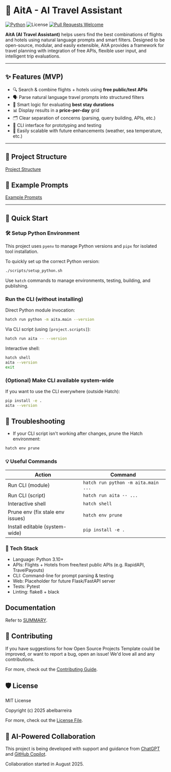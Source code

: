 # 🧳 AitA - AI Travel Assistant

[![Python](https://img.shields.io/badge/python-3.10-yellow)](https://www.python.org/downloads/release/python-31012/)
![License](https://img.shields.io/github/license/abelbarreira/CppProjectTemplate)
[![Pull Requests Welcome](https://img.shields.io/badge/pull%20requests-welcome-brightgreen.svg)](https://github.com/abelbarreira/aita/blob/main/.github/CONTRIBUTING.md)

**AitA (AI Travel Assistant)** helps users find the best combinations of flights and hotels using natural language prompts and smart filters. Designed to be open-source, modular, and easily extensible, AitA provides a framework for travel planning with integration of free APIs, flexible user input, and intelligent trip evaluations.

---

## ✨ Features (MVP)

- 🔍 Search & combine flights + hotels using **free public/test APIs**
- 🗣️ Parse natural language travel prompts into structured filters
- 🧠 Smart logic for evaluating **best stay durations**
- 📊 Display results in a **price-per-day** grid
- 🗂️ Clear separation of concerns (parsing, query building, APIs, etc.)
- 💬 CLI interface for prototyping and testing
- 🌱 Easily scalable with future enhancements (weather, sea temperature, etc.)

---

## 🔧 Project Structure

[Project Structure](docs/project_structure.md)

## 🧠 Example Prompts

[Example Prompts](docs/example_prompts.md)

---

## 🚀 Quick Start

### 🛠 Setup Python Environment

This project uses `pyenv` to manage Python versions and `pipx` for isolated tool installation.

To quickly set up the correct Python version:

```bash
./scripts/setup_python.sh
```

Use `hatch` commands to manage environments, testing, building, and publishing.

### Run the CLI (without installing)

Direct Python module invocation:

```bash
hatch run python -m aita.main --version
```

Via CLI script (using `[project.scripts]`):

```bash
hatch run aita -- --version
```

Interactive shell:

```bash
hatch shell
aita --version
exit
```

### (Optional) Make CLI available system-wide

If you want to use the CLI everywhere (outside Hatch):

```bash
pip install -e .
aita --version
```

## 🧹 Troubleshooting

- If your CLI script isn't working after changes, prune the Hatch environment:

```bash
hatch env prune
```

### 💡 Useful Commands

| Action                           | Command                             |
|-----------------------------------|-------------------------------------|
| Run CLI (module)                  | `hatch run python -m aita.main ...` |
| Run CLI (script)                  | `hatch run aita -- ...`             |
| Interactive shell                 | `hatch shell`                       |
| Prune env (fix stale env issues)  | `hatch env prune`                   |
| Install editable (system-wide)    | `pip install -e .`                  |

### 🧰 Tech Stack

- Language: Python 3.10+
- APIs: Flights + Hotels from free/test public APIs (e.g. RapidAPI, TravelPayouts)
- CLI: Command-line for prompt parsing & testing
- Web: Placeholder for future Flask/FastAPI server
- Tests: Pytest
- Linting: flake8 + black

## Documentation

Refer to [SUMMARY](docs/SUMMARY.md).

## 🤝 Contributing

If you have suggestions for how Open Source Projects Template could be improved, or want to report a bug, open an issue! We'd love all and any contributions.

For more, check out the [Contributing Guide](.github/CONTRIBUTING.md).

## 🛡️ License

MIT License

Copyright (c) 2025 abelbarreira

For more, check out the [License File](LICENSE).

## 🤖 AI-Powered Collaboration

This project is being developed with support and guidance from [ChatGPT](https://chatgpt.com/) and [GitHub Copilot](https://github.com/copilot).

Collaboration started in August 2025.
